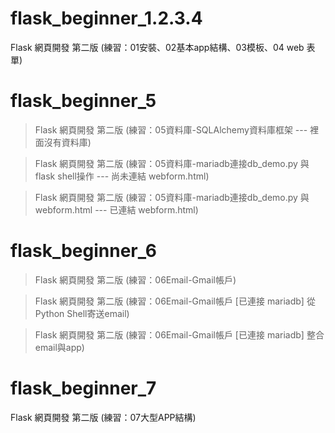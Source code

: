 ﻿# flask_beginner_1.2.3.4
Flask 網頁開發 第二版 (練習：01安裝、02基本app結構、03模板、04 web 表單)

# flask_beginner_5
> Flask 網頁開發 第二版 (練習：05資料庫-SQLAlchemy資料庫框架 --- 裡面沒有資料庫)

> Flask 網頁開發 第二版 (練習：05資料庫-mariadb連接db_demo.py 與 flask shell操作 --- 尚未連結 webform.html)

> Flask 網頁開發 第二版 (練習：05資料庫-mariadb連接db_demo.py 與 webform.html --- 已連結 webform.html)

# flask_beginner_6
> Flask 網頁開發 第二版 (練習：06Email-Gmail帳戶)

> Flask 網頁開發 第二版 (練習：06Email-Gmail帳戶 [已連接 mariadb] 從Python Shell寄送email)

> Flask 網頁開發 第二版 (練習：06Email-Gmail帳戶 [已連接 mariadb] 整合email與app)

# flask_beginner_7
Flask 網頁開發 第二版 (練習：07大型APP結構)
